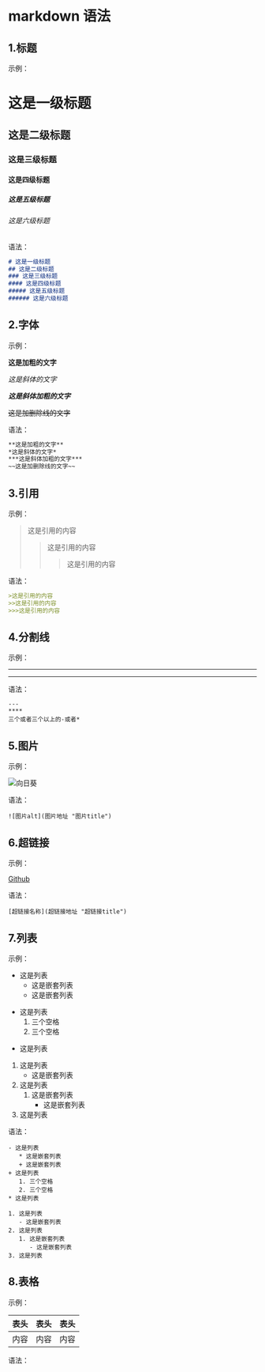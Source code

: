 # markdown 语法
## 1.标题
示例：
# 这是一级标题
## 这是二级标题
### 这是三级标题
#### 这是四级标题
##### 这是五级标题
###### 这是六级标题
语法：
```markdown
# 这是一级标题
## 这是二级标题
### 这是三级标题
#### 这是四级标题
##### 这是五级标题
###### 这是六级标题
```
## 2.字体
示例：

**这是加粗的文字**

*这是斜体的文字*

***这是斜体加粗的文字***

~~这是加删除线的文字~~

语法：

```markdown
**这是加粗的文字**
*这是斜体的文字*
***这是斜体加粗的文字***
~~这是加删除线的文字~~
```
## 3.引用
示例：

>这是引用的内容
>>这是引用的内容
>>>这是引用的内容

语法：

```markdown
>这是引用的内容
>>这是引用的内容
>>>这是引用的内容
```
## 4.分割线
示例：

---
****

语法：

```
---
****
三个或者三个以上的-或者*
```
## 5.图片
示例：

![向日葵](http://pic2.cxtuku.com/00/10/23/b5938163a1d5.jpg "向日葵")

语法：
```
![图片alt](图片地址 "图片title")
```
## 6.超链接
示例：

[Github](https://github.com "github")

语法：
```
[超链接名称](超链接地址 "超链接title")
```
## 7.列表
示例：

- 这是列表
   * 这是嵌套列表
   + 这是嵌套列表
+ 这是列表
   1. 三个空格
   2. 三个空格
* 这是列表

1. 这是列表
   - 这是嵌套列表
2. 这是列表
   1. 这是嵌套列表
      - 这是嵌套列表
3. 这是列表

语法：
```
- 这是列表
   * 这是嵌套列表
   + 这是嵌套列表
+ 这是列表
   1. 三个空格
   2. 三个空格
* 这是列表

1. 这是列表
   - 这是嵌套列表
2. 这是列表
   1. 这是嵌套列表
      - 这是嵌套列表
3. 这是列表
```
## 8.表格
示例：

表头|表头|表头
--|--|--
内容|内容|内容

语法：
